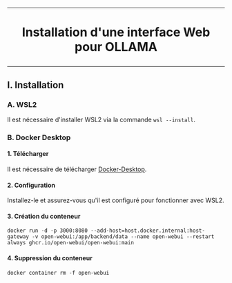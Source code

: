 ---------------------------------------------------------------------------------------------------------------------------------------------------------
# <p align='center'> Installation d'une interface Web pour OLLAMA</p>
---------------------------------------------------------------------------------------------------------------------------------------------------------
## I. Installation
### A. WSL2
Il est nécessaire d'installer WSL2 via la commande `wsl --install`.
### B. Docker Desktop
#### 1. Télécharger
Il est nécessaire de télécharger [Docker-Desktop](https://desktop.docker.com/win/main/amd64/Docker%20Desktop%20Installer.exe).
#### 2. Configuration
Installez-le et assurez-vous qu'il est configuré pour fonctionner avec WSL2.
#### 3. Création du conteneur
```
docker run -d -p 3000:8080 --add-host=host.docker.internal:host-gateway -v open-webui:/app/backend/data --name open-webui --restart always ghcr.io/open-webui/open-webui:main
```
#### 4. Suppression du conteneur
```
docker container rm -f open-webui
```
